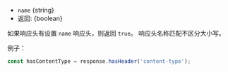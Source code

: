 <!-- YAML
added: v7.7.0
-->

* `name` {string}
* 返回: {boolean}

如果响应头有设置 `name` 响应头，则返回 `true`。
响应头名称匹配不区分大小写。

例子：

```js
const hasContentType = response.hasHeader('content-type');
```

